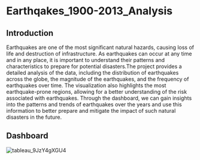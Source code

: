 # Earthqakes_1900-2013_Analysis

## Introduction
Earthquakes are one of the most significant natural hazards, causing loss of life and destruction of infrastructure. As earthquakes can occur at any time and in any place, it is important to understand their patterns and characteristics to prepare for potential disasters.The project provides a detailed analysis of the data, including the distribution of earthquakes across the globe, the magnitude of the earthquakes, and the frequency of earthquakes over time. The visualization also highlights the most earthquake-prone regions, allowing for a better understanding of the risk associated with earthquakes. Through the dashboard, we can gain insights into the patterns and trends of earthquakes over the years and use this information to better prepare and mitigate the impact of such natural disasters in the future.

## Dashboard

![tableau_9JzY4gXGU4](https://github.com/AbhikritiMoti/Earthqakes_1900-2013_Analysis/assets/73769937/f707497a-f10f-42a8-9f02-acd5387ea866)


